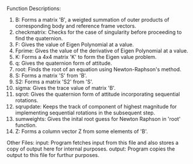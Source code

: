 Function Descriptions:
1) B: Forms a matrix 'B', a weigted summation of outer products of corresponding body and reference frame vectors.
2) checkmatrix: Checks for the case of singularity before proceeding to find the quaternion.
3) F: Gives the value of Eigen Polynomial at a value.
4) Fprime: Gives the value of the derivative of Eigen Polynomial at a value.
5) K: Forms a 4x4 matrix 'K' to form the Eigen value problem.
6) q: Gives the quaternion form of attitude.
7) root: Finds the root of an equation using Newton-Raphson's method.
8) S: Forms a matrix 'S' from 'B'.
9) S2: Forms a matrix 'S2' from 'S'.
10) sigma: Gives the trace value of matrix 'B'.
11) sqrot: Gives the quaternion form of attitude incorporating sequential rotations.
12) sqrupdate: Keeps the track of component of highest magnitude for implementing sequential rotations in the subsequent step.
13) sumweights: Gives the inital root guess for Newton Raphson in 'root' function.
14) Z: Forms a column vector Z from some elements of 'B'.

Other Files:
input: Program fetches input from this file and also stores a copy of output here for internal purposes.
output: Program copies the output to this file for furthur purposes.
